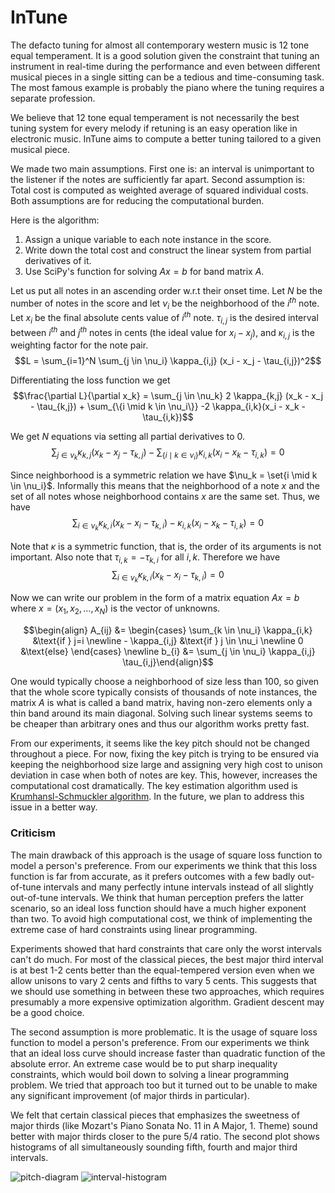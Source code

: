 # InTune

The defacto tuning for almost all contemporary western music is 12 tone equal temperament. It is a good solution given the constraint that tuning an instrument in real-time during the performance and even between different musical pieces in a single sitting can be a tedious and time-consuming task. The most famous example is probably the piano where the tuning requires a separate profession.

We believe that 12 tone equal temperament is not necessarily the best tuning system for every melody if retuning is an easy operation like in electronic music. InTune aims to compute a better tuning tailored to a given musical piece.

We made two main assumptions. First one is: an interval is unimportant to the listener if the notes are sufficiently far apart. Second assumption is: Total cost is computed as weighted average of squared individual costs. Both assumptions are for reducing the computational burden.

Here is the algorithm:
1. Assign a unique variable to each note instance in the score.
1. Write down the total cost and construct the linear system from partial derivatives of it.
1. Use SciPy's function for solving $Ax=b$ for band matrix $A$.

Let us put all notes in an ascending order w.r.t their onset time. Let $N$ be the number of notes in the score and let $\nu_i$ be the neighborhood of the $i^{th}$ note. Let $x_i$ be the final absolute cents value of $i^{th}$ note. $\tau_{i,j}$ is the desired interval between $i^{th}$ and $j^{th}$ notes in cents (the ideal value for $x_i-x_j$), and $\kappa_{i,j}$ is the weighting factor for the note pair.
$$L = \sum_{i=1}^N \sum_{j \in \nu_i} \kappa_{i,j} (x_i - x_j - \tau_{i,j})^2$$

Differentiating the loss function we get
$$\frac{\partial L}{\partial x_k} = \sum_{j \in \nu_k} 2 \kappa_{k,j} (x_k - x_j - \tau_{k,j}) + \sum_{\{i \mid k \in \nu_i\}} -2 \kappa_{i,k}(x_i - x_k - \tau_{i,k})$$

We get $N$ equations via setting all partial derivatives to 0.
$$\sum_{j \in \nu_k} \kappa_{k,j} (x_k - x_j - \tau_{k,j}) - \sum_{\{i \mid k \in \nu_i\}} \kappa_{i,k}(x_i - x_k - \tau_{i,k}) = 0$$

Since neighborhood is a symmetric relation we have $\nu_k = \set{i \mid k \in \nu_i}$. Informally this means that the neighborhood of a note $x$ and the set of all notes whose neighborhood contains $x$ are the same set. Thus, we have
$$\sum_{i \in \nu_k} \kappa_{k,i} (x_k - x_i - \tau_{k,i}) - \kappa_{i,k} (x_i - x_k - \tau_{i,k}) = 0$$

Note that $\kappa$ is a symmetric function, that is, the order of its arguments is not important. Also note that $\tau_{i,k} = - \tau_{k,i}$ for all $i,k$. Therefore we have
$$\sum_{i \in \nu_k} \kappa_{k,i} (x_k - x_i - \tau_{k,i}) = 0$$

Now we can write our problem in the form of a matrix equation $Ax=b$ where $x=(x_1,x_2,\ldots,x_N)$ is the vector of unknowns.

$$\begin{align}    A_{ij} &= \begin{cases}        \sum_{k \in \nu_i} \kappa_{i,k} &\text{if } j=i \newline        - \kappa_{i,j} &\text{if } j \in \nu_i \newline        0 &\text{else}    \end{cases} \newline    b_{i}  &= \sum_{j \in \nu_i} \kappa_{i,j} \tau_{i,j}\end{align}$$

One would typically choose a neighborhood of size less than 100, so given that the whole score typically consists of thousands of note instances, the matrix $A$ is what is called a band matrix, having non-zero elements only a thin band around its main diagonal. Solving such linear systems seems to be cheaper than arbitrary ones and thus our algorithm works pretty fast.

From our experiments, it seems like the key pitch should not be changed throughout a piece. For now, fixing the key pitch is trying to be ensured via keeping the neighborhood size large and assigning very high cost to unison deviation in case when both of notes are key. This, however, increases the computational cost dramatically. The key estimation algorithm used is [Krumhansl-Schmuckler algorithm](https://gist.github.com/bmcfee/1f66825cef2eb34c839b42dddbad49fd). In the future, we plan to address this issue in a better way.

### Criticism

The main drawback of this approach is the usage of square loss function to model a person's preference. From our experiments we think that this loss function is far from accurate, as it prefers outcomes with a few badly out-of-tune intervals and many perfectly intune intervals instead of all slightly out-of-tune intervals. We think that human perception prefers the latter scenario, so an ideal loss function should have a much higher exponent than two. To avoid high computational cost, we think of implementing the extreme case of hard constraints using linear programming.

Experiments showed that hard constraints that care only the worst intervals can't do much. For most of the classical pieces, the best major third interval is at best 1-2 cents better than the equal-tempered version even when we allow unisons to vary 2 cents and fifths to vary 5 cents. This suggests that we should use something in between these two approaches, which requires presumably a more expensive optimization algorithm. Gradient descent may be a good choice.

The second assumption is more problematic. It is the usage of square loss function to model a person's preference. From our experiments we think that an ideal loss curve should increase faster than quadratic function of the absolute error. An extreme case would be to put sharp inequality constraints, which would boil down to solving a linear programming problem. We tried that approach too but it turned out to be unable to make any significant improvement (of major thirds in particular).

We felt that certain classical pieces that emphasizes the sweetness of major thirds (like Mozart's Piano Sonata No. 11 in A Major, 1. Theme) sound better with major thirds closer to the pure 5/4 ratio. The second plot shows histograms of all simultaneously sounding fifth, fourth and major third intervals.

![pitch-diagram](https://github.com/user-attachments/assets/8e13220c-b17b-483e-b43a-585fa5b15734)
![interval-histogram](https://github.com/user-attachments/assets/192ae045-079f-404f-984e-b62fce0e397b)
